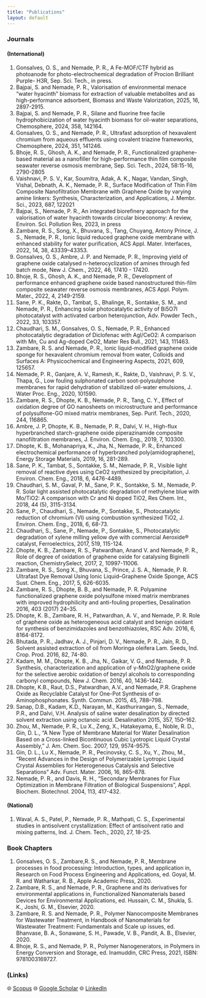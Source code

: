 ```yaml
---             
title: "Publications"
layout: default
---
```


### Journals
#### (International)
1.	Gonsalves, O. S., and Nemade, P. R., A Fe-MOF/CTF hybrid as photoanode for photo-electrochemical degradation of Procion Brilliant Purple- H3R, Sep. Sci. Tech., in press.
2.	Bajpai, S. and Nemade, P. R., Valorisation of environmental menace “water hyacinth” biomass for extraction of valuable metabolites and as high-performance adsorbent, Biomass and Waste Valorization, 2025, 16, 2897-2915. 
3.	Bajpai, S. and Nemade, P. R., Silane and fluorine free facile hydrophobicization of water hyacinth biomass for oil-water separations, Chemosphere, 2024, 358, 142164.
4.	Gonsalves, O. S., and Nemade, P. R., Ultrafast adsorption of hexavalent chromium from aqueous effluents using covalent triazine frameworks, Chemosphere, 2024, 351, 141246.
5.	Bhoje, R. S., Ghosh, A. K., and Nemade, P. R., Functionalized graphene-based material as a nanofiller for high-performance thin film composite seawater reverse osmosis membrane, Sep. Sci. Tech., 2024, 58:15-16, 2790-2805
6.	Vaishnavi, P. S. V., Kar, Soumitra, Adak, A. K., Nagar, Vandan, Singh, Vishal, Debnath, A. K., Nemade, P. R., Surface Modification of Thin Film Composite Nanofiltration Membrane with Graphene Oxide by varying amine linkers: Synthesis, Characterization, and Applications, J. Membr. Sci., 2023, 687, 122021
7.	Bajpai, S., Nemade, P. R., An integrated biorefinery approach for the valorisation of water hyacinth towards circular bioeconomy: A review, Environ. Sci. Pollution Res, 2023, in press
8.	Zambare, R. S., Song, X., Bhuvana, S., Tang, Chuyang, Antony Prince, J. S., Nemade, P. R.,  Ionic liquid reduced graphene oxide membrane with enhanced stability for water purification, ACS Appl. Mater. Interfaces, 2022, 14, 38, 43339–43353.
9.	Gonsalves, O. S., Ambre, J. P. and Nemade, P. R., Improving yield of graphene oxide catalysed n-heterocyclization of amines through fed batch mode, New J. Chem., 2022, 46, 17410 - 17420.
10.	Bhoje, R. S., Ghosh, A. K., and Nemade, P. R., Development of performance enhanced graphene oxide based nanostructured thin-film composite seawater reverse osmosis membranes, ACS Appl. Polym. Mater., 2022, 4, 2149-2159.
11.	Sane, P. K., Rakte, D., Tambat, S., Bhalinge, R., Sontakke, S. M., and Nemade, P. R., Enhancing solar photocatalytic activity of Bi5O7I photocatalyst with activated carbon heterojunction, Adv. Powder Tech., 2022, 33, 103357.
12.	Chaudhari, S. M., Gonsalves, O. S., Nemade, P. R., Enhanced photocatalytic degradation of Diclofenac with Agl/CeO2: A comparison with Mn, Cu and Ag-doped CeO2, Mater Res Bull., 2021, 143, 111463.
13.	Zambare, R. S. and Nemade, P. R., Ionic liquid-modified graphene oxide sponge for hexavalent chromium removal from water, Colloids and Surfaces A: Physicochemical and Engineering Aspects, 2021, 609, 125657. 
14.	Nemade, P. R., Ganjare, A. V., Ramesh, K., Rakte, D., Vaishnavi, P. S. V., Thapa, G., Low fouling sulphonated carbon soot-polysulphone membranes for rapid dehydration of stabilized oil-water emulsions, J. Water Proc. Eng., 2020, 101590.
15.	Zambare, R. S., Dhopte, K. B., Nemade, P. R., Tang, C. Y., Effect of oxidation degree of GO nanosheets on microstructure and performance of polysulfone-GO mixed matrix membranes, Sep. Purif. Tech., 2020, 244, 116865. 
16.	Ambre, J. P, Dhopte, K. B., Nemade, P. R., Dalvi, V. H., High-flux hyperbranched starch-graphene oxide piperazinamide composite nanofiltration membranes, J. Environ. Chem. Eng., 2019, 7, 103300.
17.	Dhopte, K. B., Mohanapriya, K., Jha, N., Nemade, P. R., Enhanced electrochemical performance of hyperbranched poly(amidographene), Energy Storage Materials, 2019, 16, 281-289. 
18.	Sane, P. K., Tambat, S., Sontakke, S. M., Nemade, P. R., Visible light removal of reactive dyes using CeO2 synthesized by precipitation, J. Environ. Chem. Eng., 2018, 6, 4476-4489. 
19.	Chaudhari, S. M., Gaval, P. M., Sane, P. K., Sontakke, S. M., Nemade, P. R. Solar light assisted photocatalytic degradation of methylene blue with Mo/TiO2: A comparison with Cr and Ni doped TiO2, Res Chem. Int., 2018, 44 (5), 3115-3134. 
20.	Sane, P., Chaudhari, S., Nemade, P., Sontakke, S., Photocatalytic reduction of chromium (VI) using combustion synthesized TiO2, J. Environ. Chem. Eng., 2018, 6, 68-73. 
21.	Chaudhari, S., Sane, P., Nemade, P., Sontakke, S., Photocatalytic degradation of xylene milling yellow dye with commercial Aeroxide® catalyst, Ferroelectrics, 2017, 519, 115-124.
22.	Dhopte, K. B., Zambare, R. S., Patwardhan, Anand V. and Nemade, P. R., Role of degree of oxidation of graphene oxide for catalysing Biginelli reaction, ChemistrySelect, 2017, 2, 10997-11006.
23.	Zambare, R. S., Song X., Bhuvana, S., Prince, J. S. A., Nemade, P. R. Ultrafast Dye Removal Using Ionic Liquid–Graphene Oxide Sponge, ACS Sust. Chem. Eng., 2017, 5, 626-6035.
24.	Zambare, R. S., Dhopte, B. B., and Nemade, P. R. Polyamine functionalized graphene oxide polysulfone mixed matrix membranes with improved hydrophilicity and anti-fouling properties, Desalination 2016, 403 (2017) 24–35.
25.	Dhopte, K. B., Zambare, R. H., Patwardhan, A. V., and Nemade, P. R. Role of graphene oxide as heterogeneous acid catalyst and benign oxidant for synthesis of benzimidazoles and benzothiazoles, RSC Adv. 2016, 6, 8164-8172. 
26.	Bhutada, P. R., Jadhav, A. J., Pinjari, D. V., Nemade, P. R., Jain, R. D., Solvent assisted extraction of oil from Moringa oleifera Lam. Seeds, Ind. Crop. Prod. 2016, 82, 74-80.
27.	Kadam, M. M., Dhopte, K. B., Jha, N., Gaikar, V. G., and Nemade, P. R. Synthesis, characterization and application of γ-MnO2/graphene oxide for the selective aerobic oxidation of benzyl alcohols to corresponding carbonyl compounds, New J. Chem. 2016, 40, 1436-1442.
28.	Dhopte, K.B., Raut, D.S., Patwardhan, A.V., and Nemade, P.R. Graphene Oxide as Recyclable Catalyst for One-Pot Synthesis of α-Aminophosphonates. Synth. Commun. 2015, 45, 788–798.
29.	Sanap, D.B., Kadam, K.D., Narayan, M., Kasthurirangan, S., Nemade, P.R., and Dalvi, V.H. Analysis of saline water desalination by directed solvent extraction using octanoic acid. Desalination 2015, 357, 150–162.
30.	Zhou, M., Nemade, P. R., Lu X., Zeng, X., Hatakeyama, E., Noble, R. D., Gin, D. L., “A New Type of Membrane Material for Water Desalination Based on a Cross-linked Bicontinuous Cubic Lyotropic Liquid Crystal Assembly,” J. Am. Chem. Soc. 2007, 129, 9574-9575.
31.	Gin, D. L., Lu X., Nemade, P. R., Pecinovsky, C. S., Xu, Y., Zhou, M., “Recent Advances in the Design of Polymerizable Lyotropic Liquid Crystal Assemblies for Heterogeneous Catalysis and Selective Separations” Adv. Funct. Mater. 2006, 16, 865–878.
32.	Nemade, P. R., and Davis, R. H., “Secondary Membranes for Flux Optimization in Membrane Filtration of Biological Suspensions”, Appl. Biochem. Biotechnol. 2004, 113, 417-432.

#### (National)
1.	Waval, A. S., Patel, P., Nemade, P. R., Mathpati, C. S., Experimental studies in antisolvent crystallization: Effect of antisolvent ratio and mixing patterns, Ind. J. Chem. Tech., 2020, 27, 18-25.

### Book Chapters
1.	Gonsalves, O. S., Zambare,R. S., and Nemade, P. R., Membrane processes in food processing: Introduction, types, and application in, Research on Food Process Engineering and Applications, ed. Goyal, M. R. and Watharkar, R. B., Apple Academic Press, 2020.
2.	Zambare, R. S., and Nemade, P. R., Graphene and its derivatives for environmental applications in, Functionalized Nanomaterials based Devices for Environmental Applications, ed. Hussain, C. M., Shukla, S. K., Joshi, G. M., Elsevier, 2020.
3.	Zambare, R. S. and Nemade, P. R., Polymer Nanocomposite Membranes for Wastewater Treatment, in Handbook of Nanomaterials for Wastewater Treatment: Fundamentals and Scale up issues, ed. Bhanvase, B. A., Sonawane, S. H., Pawade, V. B., Pandit, A. B., Elsevier, 2020. 
4.	Bhoje, R. S., and Nemade, P. R., Polymer Nanogenerators, in Polymers in Energy Conversion and Storage, ed. Inamuddin, CRC Press, 2021, ISBN: 9781003169727.


### (Links)

🌐 [Scopus](https://www.scopus.com/authid/detail.uri?authorId=6602082321)
🌐 [Google Scholar](https://scholar.google.com/citations?user=AhfDaJUAAAAJ&hl=en&oi=ao)
🌐 [LinkedIn](https://linkedin.com/in/prnemade)  

